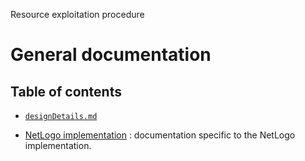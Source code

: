 Resource exploitation procedure
# General documentation
## Table of contents

- [`designDetails.md`](designDetails.md)
  
- [NetLogo implementation](../netlogo_implementation/documentation/tableOfContents.md) : documentation specific to the NetLogo implementation.
